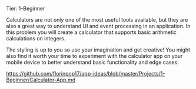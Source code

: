 Tier: 1-Beginner

Calculators are not only one of the most useful tools available, but they are also a great way to understand UI and event processing in an application. In this problem you will create a calculator that supports basic arithmetic calculations on integers.

The styling is up to you so use your imagination and get creative! You might also find it worth your time to experiment with the calculator app on your mobile device to better understand basic functionality and edge cases.

https://github.com/florinpop17/app-ideas/blob/master/Projects/1-Beginner/Calculator-App.md
